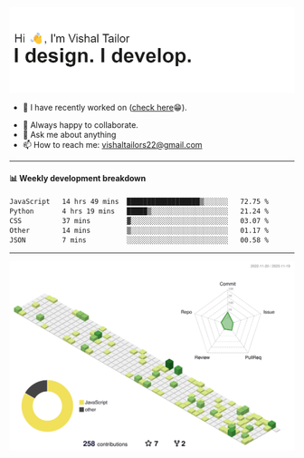 ![Hi, I'm Vishal Tailor. I design. I develop.](https://github.com/vishaltailors/vishaltailors/blob/main/header.png?raw=true)

- 🔭 I have recently worked on ([check here](https://vishaltailor.com)😁).
<!-- - 🎦 Currently watching: JavaScript: The Hard Parts By Will Sentance. -->
- 👯 Always happy to collaborate.
- 💬 Ask me about anything
- 📫 How to reach me: <a href="mailto:vishaltailors22@gmail.com">vishaltailors22@gmail.com</a>

<hr /> 
<h4>📊 Weekly development breakdown</h4>
<!--START_SECTION:waka-->

```txt
JavaScript   14 hrs 49 mins  ██████████████████▒░░░░░░   72.75 %
Python       4 hrs 19 mins   █████▒░░░░░░░░░░░░░░░░░░░   21.24 %
CSS          37 mins         ▓░░░░░░░░░░░░░░░░░░░░░░░░   03.07 %
Other        14 mins         ▒░░░░░░░░░░░░░░░░░░░░░░░░   01.17 %
JSON         7 mins          ░░░░░░░░░░░░░░░░░░░░░░░░░   00.58 %
```

<!--END_SECTION:waka-->
<hr /> 

![](./profile-3d-contrib/profile-green-animate.svg)
